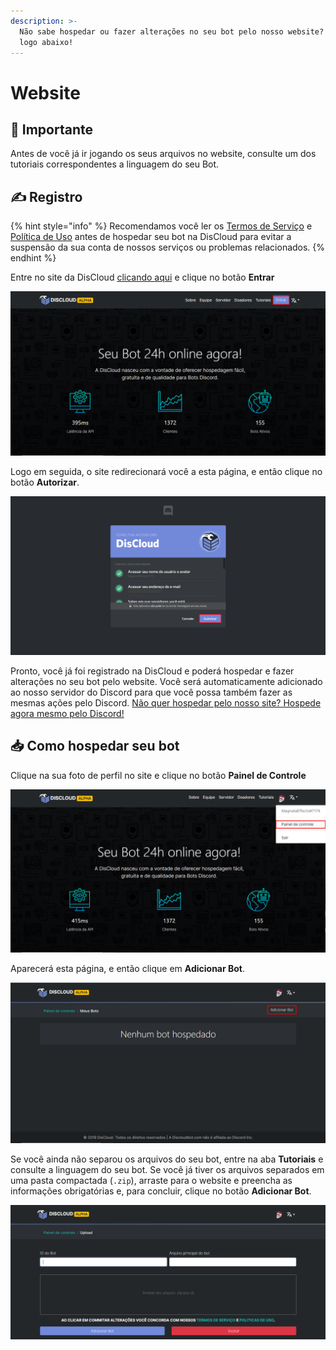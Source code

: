 ```yaml
---
description: >-
  Não sabe hospedar ou fazer alterações no seu bot pelo nosso website? Confira
  logo abaixo!
---
```


# Website

## 📜 Importante

Antes de você já ir jogando os seus arquivos no website, consulte um dos tutoriais correspondentes a linguagem do seu Bot.

## ✍ Registro

{% hint style="info" %}
Recomendamos você ler os [Termos de Serviço](../terms.md) e [Política de Uso](../policy.md) antes de hospedar seu bot na DisCloud para evitar a suspensão da sua conta de nossos serviços ou problemas relacionados.
{% endhint %}

Entre no site da DisCloud [clicando aqui](https://discloudbot.com) e clique no botão **Entrar**

![](../.gitbook/assets/image%20%2811%29.png)

Logo em seguida, o site redirecionará você a esta página, e então clique no botão **Autorizar**.

![](../.gitbook/assets/image%20%2821%29.png)

Pronto, você já foi registrado na DisCloud e poderá hospedar e fazer alterações no seu bot pelo website. Você será automaticamente adicionado ao nosso servidor do Discord para que você possa também fazer as mesmas ações pelo Discord. [Não quer hospedar pelo nosso site? Hospede agora mesmo pelo Discord!](discord.md)

## 📥 Como hospedar seu bot

Clique na sua foto de perfil no site e clique no botão **Painel de Controle**

![](../.gitbook/assets/image%20%2810%29.png)

Aparecerá esta página, e então clique em **Adicionar Bot**.

![](../.gitbook/assets/image%20%2820%29.png)

Se você ainda não separou os arquivos do seu bot, entre na aba **Tutoriais** e consulte a linguagem do seu bot. Se você já tiver os arquivos separados em uma pasta compactada \(`.zip`\), arraste para o website e preencha as informações obrigatórias e, para concluir, clique no botão **Adicionar Bot**.

![](../.gitbook/assets/image%20%2835%29.png)



